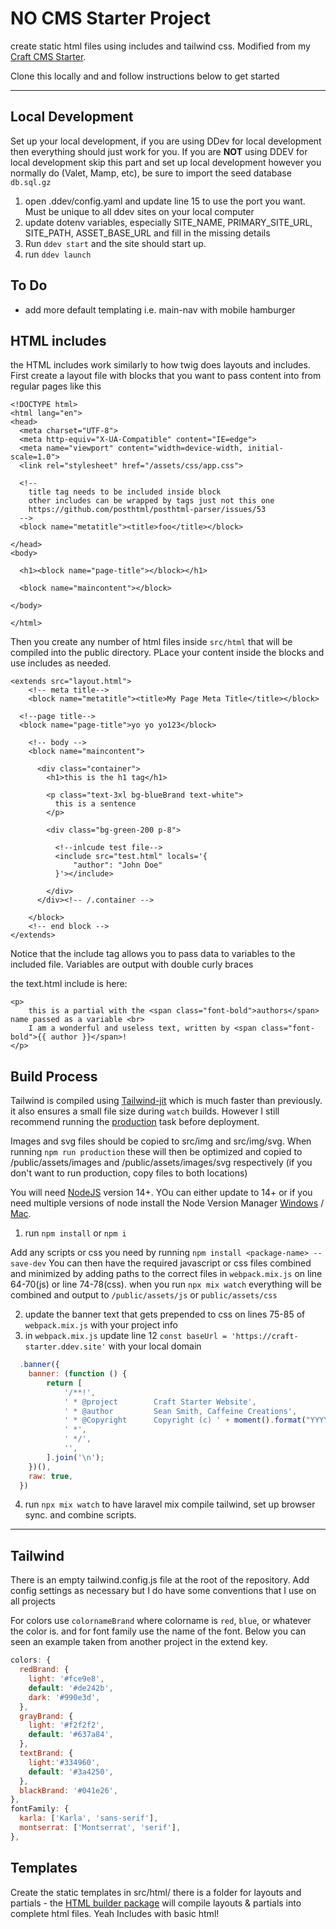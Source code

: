 # NO CMS Starter Project

create static html files using includes and tailwind css. Modified from my [Craft CMS Starter](https://github.com/CreateSean/craft-starter).

Clone this locally and and follow instructions below to get started

---

## Local Development

Set up your local development, if you are using DDev for local development then everything should just work for you. If you are **NOT** using DDEV for local development skip this part and set up local development however you normally do (Valet, Mamp, etc), be sure to import the seed database `db.sql.gz`

1. open .ddev/config.yaml and update line 15 to use the port you want. Must be unique to all ddev sites on your local computer
2. update dotenv variables, especially SITE_NAME, PRIMARY_SITE_URL, SITE_PATH, ASSET_BASE_URL and fill in the missing details
3. Run `ddev start` and the site should start up.
4. run `ddev launch`

## To Do

* add more default templating i.e. main-nav with mobile hamburger


## HTML includes

the HTML includes work similarly to how twig does layouts and includes. First create a layout file with blocks that you want to pass content into from regular pages like this

```
<!DOCTYPE html>
<html lang="en">
<head>
  <meta charset="UTF-8">
  <meta http-equiv="X-UA-Compatible" content="IE=edge">
  <meta name="viewport" content="width=device-width, initial-scale=1.0">
  <link rel="stylesheet" href="/assets/css/app.css">

  <!--
    title tag needs to be included inside block
    other includes can be wrapped by tags just not this one
    https://github.com/posthtml/posthtml-parser/issues/53
  -->
  <block name="metatitle"><title>foo</title></block>

</head>
<body>

  <h1><block name="page-title"></block></h1>

  <block name="maincontent"></block>

</body>

</html>
```

Then you create any number of html files inside `src/html` that will be compiled into the public directory. PLace your content inside the blocks and use includes as needed.

```
<extends src="layout.html">
    <!-- meta title-->
    <block name="metatitle"><title>My Page Meta Title</title></block>

  <!--page title-->
  <block name="page-title">yo yo yo123</block>

    <!-- body -->
    <block name="maincontent">

      <div class="container">
        <h1>this is the h1 tag</h1>

        <p class="text-3xl bg-blueBrand text-white">
          this is a sentence
        </p>

        <div class="bg-green-200 p-8">

          <!--inlcude test file-->
          <include src="test.html" locals='{
              "author": "John Doe"
          }'></include>

        </div>
      </div><!-- /.container -->

    </block>
    <!-- end block -->
</extends>
```

Notice that the include tag allows you to pass data to variables to the included file. Variables are output with double curly braces

the text.html include is here:

```
<p>
    this is a partial with the <span class="font-bold">authors</span> name passed as a variable <br>
    I am a wonderful and useless text, written by <span class="font-bold">{{ author }}</span>!
</p>
```


## Build Process

Tailwind is compiled using [Tailwind-jit](https://github.com/tailwindlabs/tailwindcss-jit) which is much faster than previously. it also ensures a small file size during `watch` builds. However I still recommend running the [production](#production) task before deployment.

Images and svg files should be copied to src/img and src/img/svg. When running `npm run production` these will then be optimized and copied to /public/assets/images and /public/assets/images/svg respectively (if you don't want to run production, copy files to both locations)

You will need [NodeJS](https://nodejs.org/en/) version 14+. YOu can either update to 14+ or if you need multiple versions of node install the Node Version Manager [Windows](https://github.com/nvm-sh/nvm) / [Mac](https://github.com/coreybutle/nvm-windows).

1. run `npm install` or `npm i`

Add any scripts or css you need by running `npm install <package-name> --save-dev`
You can then have the required javascript or css files combined and minimized by adding paths to the correct files in `webpack.mix.js` on line 64-70(js) or line 74-78(css). when you run `npx mix watch` everything will be combined and output to `/public/assets/js` or `public/assets/css`

2. update the banner text that gets prepended to css on lines 75-85 of `webpack.mix.js` with your project info
3. in `webpack.mix.js` update line 12  `const baseUrl = 'https://craft-starter.ddev.site'` with your local domain

```javascript
  .banner({
    banner: (function () {
        return [
            '/**!',
            ' * @project        Craft Starter Website',
            ' * @author         Sean Smith, Caffeine Creations',
            ' * @Copyright      Copyright (c) ' + moment().format("YYYY") + ', Caffeine Creations',
            ' *',
            ' */',
            '',
        ].join('\n');
    })(),
    raw: true,
  })
```

4. run `npx mix watch` to have laravel mix compile tailwind, set up browser sync. and combine scripts.

---

## Tailwind

There is an empty tailwind.config.js file at the root of the repository. Add config settings as necessary but I do have some conventions that I use on all projects

For colors use `colornameBrand` where colorname is `red`, `blue`, or whatever the color is. and for font family use the name of the font. Below you can seen an example taken from another project in the extend key.


```javascript
colors: {
  redBrand: {
    light: '#fce9e8',
    default: '#de242b',
    dark: '#990e3d',
  },
  grayBrand: {
    light: '#f2f2f2',
    default: '#637a84',
  },
  textBrand: {
    light:'#334960',
    default: '#3a4250',
  },
  blackBrand: '#041e26',
},
fontFamily: {
  karla: ['Karla', 'sans-serif'],
  montserrat: ['Montserrat', 'serif'],
},
```


## Templates

Create the static templates in src/html/ there is a folder for layouts and partials - the [HTML builder package](https://laravel-mix.com/extensions/html-builder) will compile layouts & partials into complete html files. Yeah Includes with basic html!